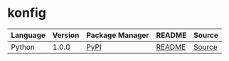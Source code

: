 # konfig

|Language|Version|Package Manager|README|Source|
|-|-|-|-|-|
|Python|1.0.0|[PyPI](https://pypi.org/project/python-pydantic-nested-union-with-list-and-str/1.0.0)|[README](https://github.com/konfig-dev/konfig/tree/main/python#readme)|[Source](https://github.com/konfig-dev/konfig/tree/main/python)|